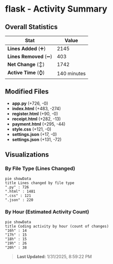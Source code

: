 # flask - Activity Summary 

## Overall Statistics

| Stat                   | Value                                                             |
| ---------------------- | ----------------------------------------------------------------- |
| **Lines Added** (➕)   | 2145                                          |
| **Lines Removed** (➖) | 403                                        |
| **Net Change** (↕)    | 1742                |
| **Active Time** (⌚)   | 140 minutes |


## Modified Files
- **app.py** (+726, -0)
- **index.html** (+483, -274)
- **register.html** (+90, -0)
- **receipt.html** (+282, -13)
- **payment.html** (+295, -44)
- **style.css** (+121, -0)
- **settings.json** (+17, -0)
- **settings.json** (+131, -72)

## Visualizations

### By File Type (Lines Changed)

```mermaid
pie showData
title Lines changed by file type
".py" : 726
".html" : 1481
".css" : 121
".json" : 220
```

### By Hour (Estimated Activity Count)

```mermaid
pie showData
title Coding activity by hour (count of changes)
"16h" : 14
"17h" : 15
"18h" : 15
"19h" : 26
"20h" : 38
```


> **Last Updated:** 1/31/2025, 8:59:22 PM